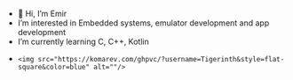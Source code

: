 - 👋 Hi, I’m Emir
-  I’m interested in Embedded systems, emulator development and app development
-  I’m currently learning C, C++, Kotlin
-  
      <img src="https://komarev.com/ghpvc/?username=Tigerinth&style=flat-square&color=blue" alt=""/>
<!---
Tigerinth/Tigerinth is a ✨ special ✨ repository because its `README.md` (this file) appears on your GitHub profile.
You can click the Preview link to take a look at your changes.
--->
